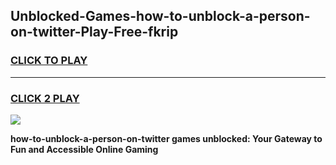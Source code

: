 
## Unblocked-Games-how-to-unblock-a-person-on-twitter-Play-Free-fkrip
<h3>
<a href="https://premium76.site?title=how-to-unblock-a-person-on-twitter&ref=21A">CLICK TO PLAY</a></h3>
<hr>

<h3>
<a href="https://premium76.site?title=how-to-unblock-a-person-on-twitter&ref=21A">CLICK 2 PLAY</a>
  
</h3>

<a href="https://premium76.site?title=how-to-unblock-a-person-on-twitter&ref=21A"><img src="https://clearcache.store/games.png"></a>


**how-to-unblock-a-person-on-twitter games unblocked: Your Gateway to Fun and Accessible Online Gaming**
